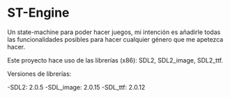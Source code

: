 # ST-Engine
Un state-machine para poder hacer juegos, mi intención es añadirle todas las funcionalidades posibles para hacer cualquier género que me apetezca hacer.


Este proyecto hace uso de las librerías (x86): SDL2, SDL2_image, SDL2_ttf.

Versiones de librerías:

-SDL2: 2.0.5
-SDL_image: 2.0.15
-SDL_ttf: 2.0.12
